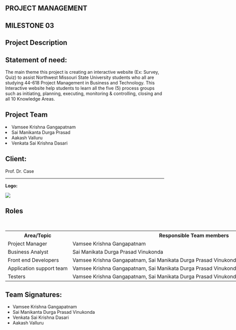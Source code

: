 
<!DOCTYPE html>
<html lang="en">
<head>
  <meta charset="utf-8">
  <link rel="stylesheet" href="https://stackpath.bootstrapcdn.com/bootstrap/4.3.1/css/bootstrap.min.css">
  <link rel="stylesheet" href="https://stackpath.bootstrapcdn.com/bootstrap/4.3.1/js/bootstrap.min.js">
  <link rel="stylesheet" href="https://stackpath.bootstrapcdn.com/bootstrap/4.3.1/js/bootstrap.bundle.min.js">
</head>
<div class="container">
  <h2>PROJECT MANAGEMENT</h2><h2>MILESTONE 03 </h2>

<h2>Project Description<h2>
<h2><b>Statement of need:</b> </h2><p>The main theme this project is creating an interactive website (Ex: Survey, Quiz) to assist Northwest Missouri State University students who all are studying 44-618 Project Management in Business and Technology. This Interactive website help students to learn all the five (5) process groups such as initiating, planning, executing, monitoring & controlling, closing and all 10 Knowledge Areas.</p>
<h2><b>Project Team</b></h2>
 <li>Vamsee Krishna Gangapatnam</li>
 <li>Sai Manikanta Durga Prasad </li>
 <li>Aakash Valluru</li>
 <li>Venkata Sai Krishna Dasari</li>


 <h2>Client: </h2><p>Prof. Dr. Case</p>
 
 <hr><b>Logo: </b></h2>
 
 ![](https://github.com/vamsee47/project_management_controller/blob/master/Capture.JPG) 

<h2>Roles</h2><br>
<table style="width:200%;border:3px slategray">
  <tr>
    <th>
      Area/Topic</th>
    <th>Responsible Team members</th>
      </tr> 
      <tr>
      <td>Project Manager  </td> 
    <td>Vamsee Krishna Gangapatnam  </td>
      </tr>
  <tr>
     <td>Business Analyst </td> 
    <td> Sai Manikata Durga Prasad Vinukonda</td>
    
       
  </tr>
  <tr>
  <td>Front end Developers </td> 
    <td>Vamsee Krishna Gangapatnam, Sai Manikata Durga Prasad Vinukonda, Aakash Valluru, Venkata Dasari</td>
    
    
  </tr>
  <tr>
  <td>Application support team</td>
    <td>Vamsee Krishna Gangapatnam, Sai Manikata Durga Prasad Vinukonda, Aakash Valluru, Venkata Dasari</td>  
  </tr>
  <tr>
  <td>Testers</td> 
    <td>Vamsee Krishna Gangapatnam, Sai Manikata Durga Prasad Vinukonda, Aakash Valluru, Venkata Dasari</td>
         
  </tr>   
  </tr>
  
</table>

<h2><b>Team Signatures: </b></h2>

<ul style="list-style-type:disc;">
  <li>Vamsee Krishna Gangapatnam</li>
  <li>Sai Manikanta Durga Prasad Vinukonda</li>
  <li> Venkata Sai Krishna Dasari</li>
  <li>Aakash Valluru</li>
</ul> 


</body>
</html>
